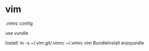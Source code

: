 vim
===

.vimrc config

use vundle

Install:
    ln -s ~/.vim.git/.vimrc ~/.vimrc
    vim
    BundleInstall
    enjoyundle
